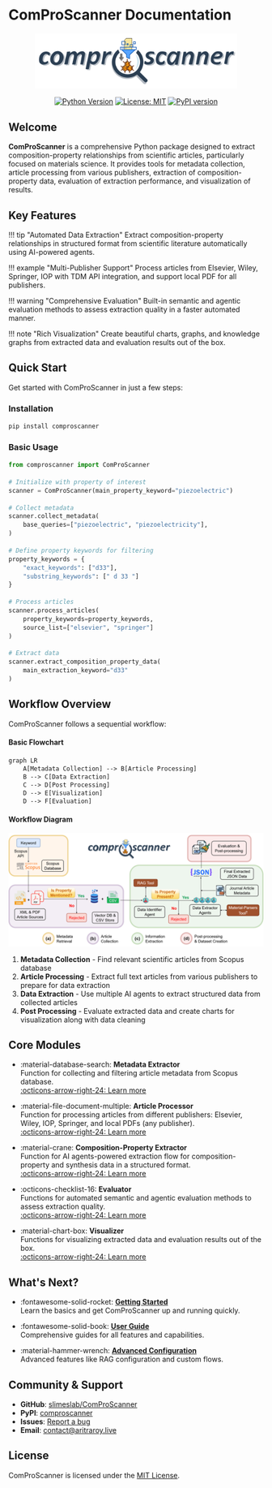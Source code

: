 # ComProScanner Documentation

<p align="center">
  <img src="assets/comproscanner_logo.png" alt="ComProScanner Logo" width="400"/>
</p>

<p align="center">
  <a href="https://www.python.org/downloads/"><img src="https://img.shields.io/badge/python-3.12 | 3.13-green.svg" alt="Python Version"></a>
  <a href="https://opensource.org/licenses/MIT"><img src="https://img.shields.io/badge/License-MIT-blue.svg" alt="License: MIT"></a>
  <a href="https://pypi.org/project/comproscanner/"><img src="https://img.shields.io/pypi/v/comproscanner.svg" alt="PyPI version"></a>
</p>

## Welcome

**ComProScanner** is a comprehensive Python package designed to extract composition-property relationships from scientific articles, particularly focused on materials science. It provides tools for metadata collection, article processing from various publishers, extraction of composition-property data, evaluation of extraction performance, and visualization of results.

## Key Features

!!! tip "Automated Data Extraction"
Extract composition-property relationships in structured format from scientific literature automatically using AI-powered agents.

!!! example "Multi-Publisher Support"
Process articles from Elsevier, Wiley, Springer, IOP with TDM API integration, and support local PDF for all publishers.

!!! warning "Comprehensive Evaluation"
Built-in semantic and agentic evaluation methods to assess extraction quality in a faster automated manner.

!!! note "Rich Visualization"
Create beautiful charts, graphs, and knowledge graphs from extracted data and evaluation results out of the box.

## Quick Start

Get started with ComProScanner in just a few steps:

### Installation

```bash
pip install comproscanner
```

### Basic Usage

```python
from comproscanner import ComProScanner

# Initialize with property of interest
scanner = ComProScanner(main_property_keyword="piezoelectric")

# Collect metadata
scanner.collect_metadata(
    base_queries=["piezoelectric", "piezoelectricity"],
)

# Define property keywords for filtering
property_keywords = {
    "exact_keywords": ["d33"],
    "substring_keywords": [" d 33 "]
}

# Process articles
scanner.process_articles(
    property_keywords=property_keywords,
    source_list=["elsevier", "springer"]
)

# Extract data
scanner.extract_composition_property_data(
    main_extraction_keyword="d33"
)
```

## Workflow Overview

ComProScanner follows a sequential workflow:

#### Basic Flowchart

```mermaid
graph LR
    A[Metadata Collection] --> B[Article Processing]
    B --> C[Data Extraction]
    C --> D[Post Processing]
    D --> E[Visualization]
    D --> F[Evaluation]
```

#### Workflow Diagram

<img src="assets/overall_workflow.png" alt="Workflow Diagram" width="600"/>

1. **Metadata Collection** - Find relevant scientific articles from Scopus database
2. **Article Processing** - Extract full text articles from various publishers to prepare for data extraction
3. **Data Extraction** - Use multiple AI agents to extract structured data from collected articles
4. **Post Processing** - Evaluate extracted data and create charts for visualization along with data cleaning

## Core Modules

<div class="grid cards" markdown>

- :material-database-search: **Metadata Extractor**<br>
  Function for collecting and filtering article metadata from Scopus database.<br>
  [:octicons-arrow-right-24: Learn more](usage/metadata-collection.md)

- :material-file-document-multiple: **Article Processor**<br>
  Function for processing articles from different publishers: Elsevier, Wiley, IOP, Springer, and local PDFs (any publisher).<br>
  [:octicons-arrow-right-24: Learn more](usage/article-processing.md)

- :material-crane: **Composition-Property Extractor**<br>
  Function for AI agents-powered extraction flow for composition-property and synthesis data in a structured format.<br>
  [:octicons-arrow-right-24: Learn more](usage/data-extraction.md)

- :octicons-checklist-16: **Evaluator**<br>
  Functions for automated semantic and agentic evaluation methods to assess extraction quality.<br>
  [:octicons-arrow-right-24: Learn more](usage/evaluation/overview.md)

- :material-chart-box: **Visualizer**<br>
  Functions for visualizing extracted data and evaluation results out of the box.<br>
  [:octicons-arrow-right-24: Learn more](usage/visualization/overview.md)

</div>

## What's Next?

<div class="grid cards" markdown>

- :fontawesome-solid-rocket: **[Getting Started](installation.md)**<br>
  Learn the basics and get ComProScanner up and running quickly.

- :fontawesome-solid-book: **[User Guide](usage/metadata-collection.md)**<br>
  Comprehensive guides for all features and capabilities.

- :material-hammer-wrench: **[Advanced Configuration](rag-config.md)**<br>
  Advanced features like RAG configuration and custom flows.

</div>

## Community & Support

- **GitHub**: [slimeslab/ComProScanner](https://github.com/slimeslab/ComProScanner)
- **PyPI**: [comproscanner](https://pypi.org/project/comproscanner/)
- **Issues**: [Report a bug](https://github.com/slimeslab/ComProScanner/issues)
- **Email**: [contact@aritraroy.live](mailto:contact@aritraroy.live)

## License

ComProScanner is licensed under the [MIT License](about/license.md).
